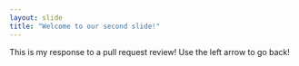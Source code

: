 ```yaml
---
layout: slide
title: "Welcome to our second slide!"
---
```

This is my response to a pull request review!
Use the left arrow to go back!